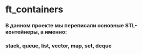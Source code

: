 # ft_containers

### В данном проекте мы переписали основные STL-контейнеры, а именно: 
### stack, queue, list, vector, map, set, deque
